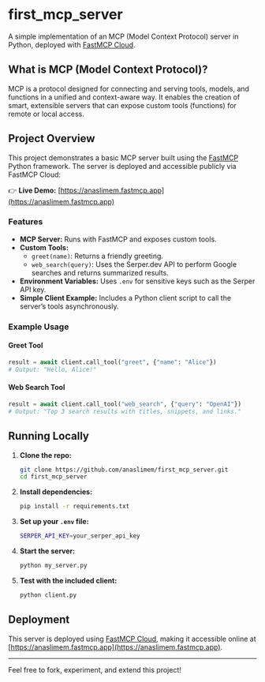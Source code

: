 # first_mcp_server

A simple implementation of an MCP (Model Context Protocol) server in Python, deployed with [FastMCP Cloud](https://anaslimem.fastmcp.app).

## What is MCP (Model Context Protocol)?

MCP is a protocol designed for connecting and serving tools, models, and functions in a unified and context-aware way. It enables the creation of smart, extensible servers that can expose custom tools (functions) for remote or local access.

## Project Overview

This project demonstrates a basic MCP server built using the [FastMCP](https://github.com/fastmcp/fastmcp) Python framework. The server is deployed and accessible publicly via FastMCP Cloud:

👉 **Live Demo:** [https://anaslimem.fastmcp.app](https://anaslimem.fastmcp.app)

### Features

- **MCP Server:** Runs with FastMCP and exposes custom tools.
- **Custom Tools:**
  - `greet(name)`: Returns a friendly greeting.
  - `web_search(query)`: Uses the Serper.dev API to perform Google searches and returns summarized results.
- **Environment Variables:** Uses `.env` for sensitive keys such as the Serper API key.
- **Simple Client Example:** Includes a Python client script to call the server’s tools asynchronously.

### Example Usage

#### Greet Tool

```python
result = await client.call_tool("greet", {"name": "Alice"})
# Output: "Hello, Alice!"
```

#### Web Search Tool

```python
result = await client.call_tool("web_search", {"query": "OpenAI"})
# Output: "Top 3 search results with titles, snippets, and links."
```

## Running Locally

1. **Clone the repo:**

   ```bash
   git clone https://github.com/anaslimem/first_mcp_server.git
   cd first_mcp_server
   ```

2. **Install dependencies:**

   ```bash
   pip install -r requirements.txt
   ```

3. **Set up your `.env` file:**

   ```bash
   SERPER_API_KEY=your_serper_api_key
   ```

4. **Start the server:**

   ```bash
   python my_server.py
   ```

5. **Test with the included client:**

   ```bash
   python client.py
   ```

## Deployment

This server is deployed using [FastMCP Cloud](https://fastmcp.app), making it accessible online at [https://anaslimem.fastmcp.app](https://anaslimem.fastmcp.app).

---

Feel free to fork, experiment, and extend this project!
